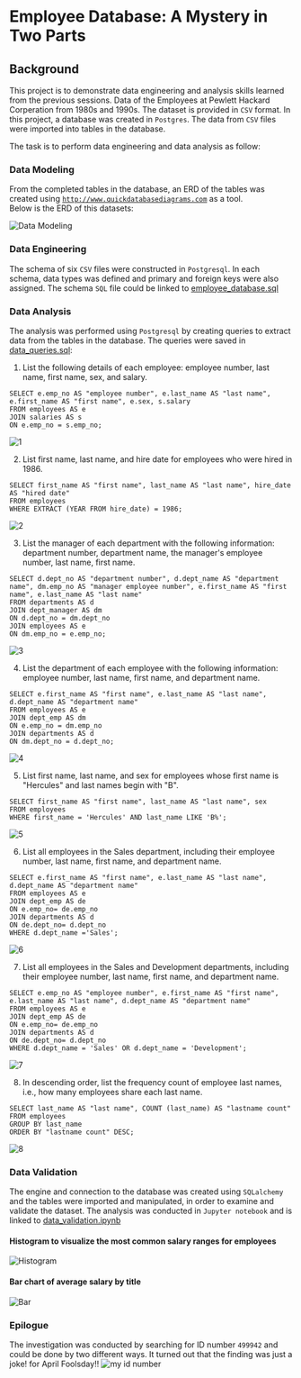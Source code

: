 # Employee Database: A Mystery in Two Parts

## Background
This project is to demonstrate data engineering and analysis skills learned from the previous sessions. Data of the Employees at Pewlett Hackard Corperation from 1980s and 1990s. The dataset is provided in `CSV` format. In this project, a database was created in `Postgres`. The data from `CSV` files were imported into tables in the database. 

The task is to perform data engineering and data analysis as follow:
### Data Modeling
From the completed tables in the database, an ERD of the tables was created using [`http://www.quickdatabasediagrams.com`](https://www.quickdatabasediagrams.com) as a tool. \
Below is the ERD of this datasets:

![Data Modeling](EmployeeSQL/Output/Figures/Employee_database_modeling.png)

### Data Engineering
The schema of six `CSV` files were constructed in `Postgresql`. In each schema, data types was defined and primary and foreign keys were also assigned. The schema `SQL` file could be linked to [employee_database.sql](https://github.com/KeSavanh/sql-challenge/blob/main/EmployeeSQL/employee_database.sql)
### Data Analysis
The analysis was performed using `Postgresql` by creating queries to extract data from the tables in the database. The queries were saved in [data_queries.sql](https://github.com/KeSavanh/sql-challenge/blob/main/EmployeeSQL/data_queries.sql):
1. List the following details of each employee: employee number, last name, first name, sex, and salary.
```
SELECT e.emp_no AS "employee number", e.last_name AS "last name", e.first_name AS "first name", e.sex, s.salary
FROM employees AS e
JOIN salaries AS s
ON e.emp_no = s.emp_no;
```

![1](EmployeeSQL/Output/Figures/1.png)

2. List first name, last name, and hire date for employees who were hired in 1986.
```
SELECT first_name AS "first name", last_name AS "last name", hire_date AS "hired date"
FROM employees
WHERE EXTRACT (YEAR FROM hire_date) = 1986;
```
![2](EmployeeSQL/Output/Figures/2.png)

3. List the manager of each department with the following information: department number, department name, the manager's employee number, last name, first name.
```
SELECT d.dept_no AS "department number", d.dept_name AS "department name", dm.emp_no AS "manager employee number", e.first_name AS "first name", e.last_name AS "last name"
FROM departments AS d
JOIN dept_manager AS dm
ON d.dept_no = dm.dept_no
JOIN employees AS e
ON dm.emp_no = e.emp_no;
```
![3](EmployeeSQL/Output/Figures/3.png)

4. List the department of each employee with the following information: employee number, last name, first name, and department name.
```
SELECT e.first_name AS "first name", e.last_name AS "last name", d.dept_name AS "department name"
FROM employees AS e
JOIN dept_emp AS dm
ON e.emp_no = dm.emp_no
JOIN departments AS d
ON dm.dept_no = d.dept_no;
```
![4](EmployeeSQL/Output/Figures/4.png)

5. List first name, last name, and sex for employees whose first name is "Hercules" and last names begin with "B".
```
SELECT first_name AS "first name", last_name AS "last name", sex
FROM employees
WHERE first_name = 'Hercules' AND last_name LIKE 'B%';
```
![5](EmployeeSQL/Output/Figures/5.png)

6. List all employees in the Sales department, including their employee number, last name, first name, and department name.
```
SELECT e.first_name AS "first name", e.last_name AS "last name", d.dept_name AS "department name"
FROM employees AS e
JOIN dept_emp AS de
ON e.emp_no= de.emp_no
JOIN departments AS d
ON de.dept_no= d.dept_no
WHERE d.dept_name ='Sales';
```
![6](EmployeeSQL/Output/Figures/6.png)

7. List all employees in the Sales and Development departments, including their employee number, last name, first name, and department name.
```
SELECT e.emp_no AS "employee number", e.first_name AS "first name", e.last_name AS "last name", d.dept_name AS "department name"
FROM employees AS e
JOIN dept_emp AS de
ON e.emp_no= de.emp_no
JOIN departments AS d
ON de.dept_no= d.dept_no
WHERE d.dept_name = 'Sales' OR d.dept_name = 'Development';
```
![7](EmployeeSQL/Output/Figures/7.png)

8. In descending order, list the frequency count of employee last names, i.e., how many employees share each last name.
```
SELECT last_name AS "last name", COUNT (last_name) AS "lastname count"
FROM employees
GROUP BY last_name
ORDER BY "lastname count" DESC;
```
![8](EmployeeSQL/Output/Figures/8.png)

### Data Validation
The engine and connection to the database was created using `SQLalchemy` and the tables were imported and manipulated, in order to examine and validate the dataset. The analysis was conducted in `Jupyter notebook` and is linked to [data_validation.ipynb](https://github.com/KeSavanh/sql-challenge/blob/main/EmployeeSQL/data_validation.ipynb)
#### Histogram to visualize the most common salary ranges for employees
![Histogram](EmployeeSQL/Output/Figures/Salary_range.png)
#### Bar chart of average salary by title
![Bar](EmployeeSQL/Output/Figures/title_salary.png)
### Epilogue
The investigation was conducted by searching for ID number `499942` and could be done by two different ways. It turned out that the finding was just a joke! for April Foolsday!!
![my id number](EmployeeSQL/Output/Figures/Id_no_499942.png)

